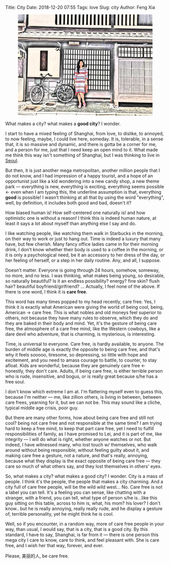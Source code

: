 Title: City
Date: 2018-12-20 07:55
Tags: love
Slug: city
Author: Feng Xia

<figure class="col s12">
  <img src="images/her.jpg"/>
</figure>

What makes a city? what makes a **good city**? I wonder.

I start to have a mixed feeling of Shanghai, from love, to dislike, to
annoyed, to now feeling, maybe, I could live here, someday. It is,
tolerable, in a sense that, it is so massive and dynamic, and there is
gotta be a corner for me, and a person for me, just that I need keep
an open mind to it. What made me think this way isn't something of
Shanghai, but I was thinking to live in [Seoul][1].

But then, it is just another mega metropolitan, another million people
that I do not know, and I had impression of a happy tourist, and a
hope of an opportunist just like a kid wondering into a new candy
shop, a new theme park &mdash; everything is new, everything is
exciting, everything seems possible &larr; even when I am typing this,
the underline assumption is that, everything **good** is possible! I
wasn't thinking at all that by using the word "everything", well, by
definition, it includes both good and bad, doesn't it?

How biased human is! How self-centered one naturally is! and how
optimistic one is without a reason! I think this is indeed human
nature, at least it says a lot about myself than anything else I say
and do.

I like watching people, like watching them walk in Starbucks in the
morning, on their way to work or just to hang out. Time is indeed a
luxury that many have, but few cherish. Many fancy office ladies came
in for their morning drink, I don't know whether their body is used to
a coffee in the morning, or it is only a psychological need, be it an
accessory to her dress of the day, or her feeling of herself, or a
step in her daily routine. Any, and all, I suppose.

Doesn't matter. Everyone is going through 24 hours, somehow, someway,
no more, and no less. I was thinking, what makes being young, so
desirable, so naturally beautiful? Is it an endless possibility?
energy? fine skin? flush hair? beautiful boyfriend/girlfriend?
... Actually, I feel none of the above. If there is one word, I think
it is **care free**.

This word has many times popped to my head recently, care free. Yes, I
think it is exactly what American were giving the world of being cool,
being, American &rarr; care free. This is what nobles and old moneys
feel superior to others, not because they have many rules to observe,
which they do and they are baked in their body and mind. Yet, it's the
gesture of being care free, the atmosphere of a care free mind, like
the Western cowboys, like a dare devil who adventure, that is
charming, is mysterious, is interesting.

Time, is universal to everyone. Care free, is hardly available, to
anyone. The burden of middle age is exactly the opposite to being care
free, and that's why it feels sooooo, tiresome, so depressing, so
little with hope and excitement, and you need to amass courage to
battle, to counter, to stay afloat. Kids are wonderful, because they
are genuinely care free &larr; honestly, they don't care. Adults, if
being care free, is either terrible person who is rude, insensitive,
and bogus, or is really great because s/he has a free soul.

I don't know which extreme I am at. I'm flattering myself even to
guess this, because I'm neither &mdash; me, like zillion others, is
living in between, between care frees, yearning for it, but we can not
be. This may sound like a cliche, typical middle age crisis, poor guy.

But there are many other forms, how about being care free and still
not cool? being not care free and not responsible at the same time? I
am trying hard to keep a free mind, to keep that part care free, yet I
need to fulfill responsibilities of family, as I have promised to Lei,
and it is part of me, like integrity &mdash; I will do what is right,
whether anyone watches or not. But indeed, I have witnessed many, who
lost touch w/ themselves, who walk around without being responsible,
without feeling guilty about it, and making care free a gesture, not a
nature, and that's really, annoying, because what they display is the
exact opposite of being care free &mdash; they care so much of what
others say, and they lost themselves in others' eyes.

So, what makes a city? what makes a good city? I wonder. City is a
mass of people. I think it's the people, the people that makes a city
charming. And a city full of care free people, will be the wild wild
west... No. Care free is not a label you can tell. It's a feeling you
can sense, like chatting with a stranger, with a friend, you can tell,
what type of person s/he is...like this guy sitting on this table,
across to him is, what, his mom? his lover? I don't know.. but he is
really annoying, really really rude, and he display a gesture of,
terrible personality, yet he might think he is cool. 

Well, so if you encounter, in a random way, more of care free people
in your way, than usual, I would say, that is a city, that is a good
city. By this standard, I have to say, Shanghai, is far from it
&mdash; there is one person this mega city I care to know, care to
think, and feel pleasant with. She is care free, and I wish her that
way, forever, and ever.

Please, 美丽的人, be care free.


[1]: {filename}/thoughts/people%20watching.md
